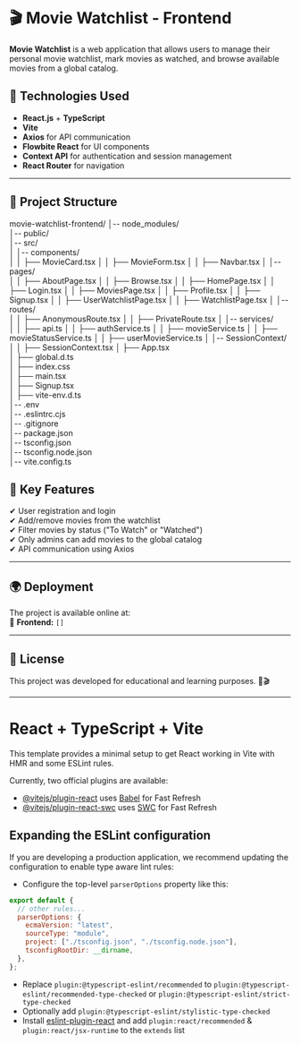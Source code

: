 # 🎬 Movie Watchlist - Frontend

**Movie Watchlist** is a web application that allows users to manage their personal movie watchlist, mark movies as watched, and browse available movies from a global catalog.

## 🚀 Technologies Used

- **React.js** + **TypeScript**
- **Vite**
- **Axios** for API communication
- **Flowbite React** for UI components
- **Context API** for authentication and session management
- **React Router** for navigation

---

## 📂 **Project Structure**

movie-watchlist-frontend/
│-- node_modules/               
│-- public/                     
│-- src/                         
│   │-- components/              
│   │   ├── MovieCard.tsx
│   │   ├── MovieForm.tsx
│   │   ├── Navbar.tsx
│   │-- pages/                   
│   │   ├── AboutPage.tsx
│   │   ├── Browse.tsx
│   │   ├── HomePage.tsx
│   │   ├── Login.tsx
│   │   ├── MoviesPage.tsx
│   │   ├── Profile.tsx
│   │   ├── Signup.tsx
│   │   ├── UserWatchlistPage.tsx
│   │   ├── WatchlistPage.tsx
│   │-- routes/                  
│   │   ├── AnonymousRoute.tsx
│   │   ├── PrivateRoute.tsx
│   │-- services/                
│   │   ├── api.ts
│   │   ├── authService.ts
│   │   ├── movieService.ts
│   │   ├── movieStatusService.ts
│   │   ├── userMovieService.ts
│   │-- SessionContext/          
│   │   ├── SessionContext.tsx
│   ├── App.tsx                  
│   ├── global.d.ts              
│   ├── index.css               
│   ├── main.tsx                 
│   ├── Signup.tsx               
│   ├── vite-env.d.ts            
│-- .env                        
│-- .eslintrc.cjs                
│-- .gitignore                   
│-- package.json                 
│-- tsconfig.json                
│-- tsconfig.node.json  
│-- vite.config.ts  


## 📌 **Key Features**
✔ User registration and login  
✔ Add/remove movies from the watchlist  
✔ Filter movies by status ("To Watch" or "Watched")  
✔ Only admins can add movies to the global catalog  
✔ API communication using Axios  

---


## 🌍 **Deployment**
The project is available online at:  
🔗 **Frontend:** `[]`  

---

## 📜 **License**
This project was developed for educational and learning purposes. 🚀🎬

***



# React + TypeScript + Vite

This template provides a minimal setup to get React working in Vite with HMR and some ESLint rules.

Currently, two official plugins are available:

- [@vitejs/plugin-react](https://github.com/vitejs/vite-plugin-react/blob/main/packages/plugin-react/README.md) uses [Babel](https://babeljs.io/) for Fast Refresh
- [@vitejs/plugin-react-swc](https://github.com/vitejs/vite-plugin-react-swc) uses [SWC](https://swc.rs/) for Fast Refresh

## Expanding the ESLint configuration

If you are developing a production application, we recommend updating the configuration to enable type aware lint rules:

- Configure the top-level `parserOptions` property like this:

```js
export default {
  // other rules...
  parserOptions: {
    ecmaVersion: "latest",
    sourceType: "module",
    project: ["./tsconfig.json", "./tsconfig.node.json"],
    tsconfigRootDir: __dirname,
  },
};
```

- Replace `plugin:@typescript-eslint/recommended` to `plugin:@typescript-eslint/recommended-type-checked` or `plugin:@typescript-eslint/strict-type-checked`
- Optionally add `plugin:@typescript-eslint/stylistic-type-checked`
- Install [eslint-plugin-react](https://github.com/jsx-eslint/eslint-plugin-react) and add `plugin:react/recommended` & `plugin:react/jsx-runtime` to the `extends` list
